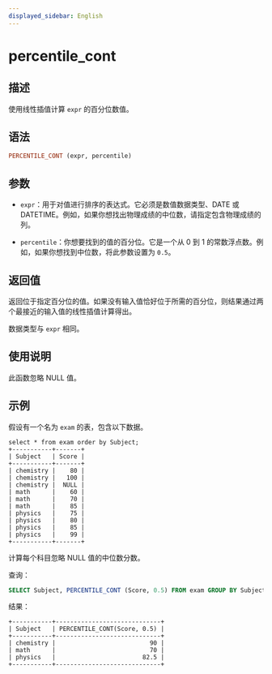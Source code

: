 ```yaml
---
displayed_sidebar: English
---
```


# percentile_cont

## 描述

使用线性插值计算 `expr` 的百分位数值。

## 语法

```Haskell
PERCENTILE_CONT (expr, percentile) 
```

## 参数

- `expr`：用于对值进行排序的表达式。它必须是数值数据类型、DATE 或 DATETIME。例如，如果你想找出物理成绩的中位数，请指定包含物理成绩的列。

- `percentile`：你想要找到的值的百分位。它是一个从 0 到 1 的常数浮点数。例如，如果你想找到中位数，将此参数设置为 `0.5`。

## 返回值

返回位于指定百分位的值。如果没有输入值恰好位于所需的百分位，则结果通过两个最接近的输入值的线性插值计算得出。

数据类型与 `expr` 相同。

## 使用说明

此函数忽略 NULL 值。

## 示例

假设有一个名为 `exam` 的表，包含以下数据。

```Plain
select * from exam order by Subject;
+-----------+-------+
| Subject   | Score |
+-----------+-------+
| chemistry |    80 |
| chemistry |   100 |
| chemistry |  NULL |
| math      |    60 |
| math      |    70 |
| math      |    85 |
| physics   |    75 |
| physics   |    80 |
| physics   |    85 |
| physics   |    99 |
+-----------+-------+
```

计算每个科目忽略 NULL 值的中位数分数。

查询：

```SQL
SELECT Subject, PERCENTILE_CONT (Score, 0.5) FROM exam GROUP BY Subject;
```

结果：

```Plain
+-----------+-----------------------------+
| Subject   | PERCENTILE_CONT(Score, 0.5) |
+-----------+-----------------------------+
| chemistry |                          90 |
| math      |                          70 |
| physics   |                        82.5 |
+-----------+-----------------------------+
```